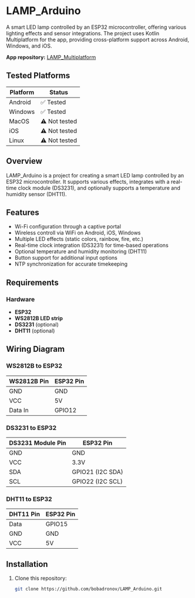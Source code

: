 # LAMP_Arduino

A smart LED lamp controlled by an ESP32 microcontroller, offering various lighting effects and sensor integrations. The project uses Kotlin Multiplatform for the app, providing cross-platform support across Android, Windows, and iOS.

**App repository:** [LAMP_Multiplatform](https://github.com/bobadronov/LAMP_Multiplatform)

## Tested Platforms

| Platform  | Status               |
|-----------|----------------------|
| Android   | ✅ Tested             |
| Windows   | ✅ Tested             |
| MacOS     | ⚠️ Not tested         |
| iOS       | ⚠️ Not tested         |
| Linux     | ⚠️ Not tested         |

## Overview
LAMP_Arduino is a project for creating a smart LED lamp controlled by an ESP32 microcontroller. It supports various effects, integrates with a real-time clock module (DS3231), and optionally supports a temperature and humidity sensor (DHT11).

## Features
- Wi-Fi configuration through a captive portal
- Wireless controll via WiFi on Android, iOS, Windows
- Multiple LED effects (static colors, rainbow, fire, etc.)
- Real-time clock integration (DS3231) for time-based operations
- Optional temperature and humidity monitoring (DHT11)
- Button support for additional input options
- NTP synchronization for accurate timekeeping

## Requirements

### Hardware
- **ESP32**
- **WS2812B LED strip**
- **DS3231** (optional)
- **DHT11** (optional)


## Wiring Diagram

### WS2812B to ESP32
| WS2812B Pin | ESP32 Pin          |
|-------------|--------------------|
| GND         | GND                |
| VCC         | 5V                 |
| Data In     | GPIO12             |

### DS3231 to ESP32
| DS3231 Module Pin | ESP32 Pin          |
|--------------------|--------------------|
| GND               | GND                |
| VCC               | 3.3V               |
| SDA               | GPIO21 (I2C SDA)   |
| SCL               | GPIO22 (I2C SCL)   |

### DHT11 to ESP32
| DHT11 Pin | ESP32 Pin |
|-----------|-----------|
| Data      | GPIO15    |
| GND       | GND       |
| VCC       | 5V        |

## Installation
1. Clone this repository:
   ```bash
   git clone https://github.com/bobadronov/LAMP_Arduino.git